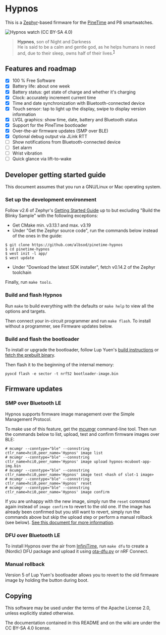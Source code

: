 # Hypnos

This is a [Zephyr](https://www.zephyrproject.org/)-based firmware for the
[PineTime](https://www.pine64.org/pinetime/) and P8 smartwatches.

<img src="app/hypnos/watch_photo.jpg" title="Hypnos watch (CC BY-SA 4.0)">

> **Hypnos**, son of Night and Darkness</br>
> He is said to be a calm and gentle god, as he helps humans in need and, due to their sleep, owns
> half of their lives.<sup>[1](https://en.wikipedia.org/wiki/Hypnos)</sup>

## Features and roadmap

- [x] 100 % Free Software
- [x] Battery life: about one week
- [x] Battery status: get state of charge and whether it's charging
- [x] Clock: accurately increment current time
- [x] Time and date synchronization with Bluetooth-connected device
- [x] Touch sensor: tap to light up the display, swipe to display version information
- [x] LVGL graphics: show time, date, battery and Bluetooth status
- [x] Support for the PineTime bootloader
- [x] Over-the-air firmware updates (SMP over BLE)
- [x] Optional debug output via JLink RTT
- [ ] Show notifications from Bluetooth-connected device
- [ ] Set alarm
- [ ] Wrist vibration
- [ ] Quick glance via lift-to-wake

## Developer getting started guide

This document assumes that you run a GNU/Linux or Mac operating system.

### Set up the development environment

Follow v2.6 of Zephyr's [Getting Started
Guide](https://docs.zephyrproject.org/2.6.0/getting_started/index.html) up to
but excluding "Build the Blinky Sample" with the following exceptions:

- Get CMake min. v3.13.1 and max. v3.19
- Under "Get the Zephyr source code", run the commands below instead
  of the ones in the guide:

```
$ git clone https://github.com/albsod/pinetime-hypnos
$ cd pinetime-hypnos
$ west init -l app/
$ west update
```

- Under "Download the latest SDK installer", fetch v0.14.2 of the Zephyr toolchain

Finally, run `make tools`.

### Build and flash Hypnos

Run `make` to build everything with the defaults or `make help` to view all the
options and targets.

Then connect your in-circuit programmer and run `make flash`. To install
without a programmer, see Firmware updates below.

### Build and flash the bootloader

To install or upgrade the bootloader, follow Lup Yuen's [build
instructions](https://lupyuen.github.io/pinetime-rust-mynewt/articles/mcuboot#build-and-flash-mcuboot-bootloader)
or [fetch the prebuilt
binary](https://github.com/lupyuen/pinetime-rust-mynewt/releases/tag/v5.0.4).

Then flash it to the beginning of the internal memory:
```
pyocd flash -e sector -t nrf52 bootloader-image.bin
```

## Firmware updates

### SMP over Bluetooth LE

Hypnos supports firmware image management over the Simple Management Protocol.

To make use of this feature, get the
[mcumgr](https://github.com/apache/mynewt-mcumgr#command-line-tool) command-line
tool. Then run the commands below to list, upload, test and confirm firmware
images over BLE:

```
# mcumgr --conntype="ble" --connstring ctlr_name=hci0,peer_name='Hypnos' image list
# mcumgr --conntype="ble" --connstring ctlr_name=hci0,peer_name='Hypnos' image upload hypnos-mcuboot-app-img.bin
# mcumgr --conntype="ble" --connstring ctlr_name=hci0,peer_name='Hypnos' image test <hash of slot-1 image>
# mcumgr --conntype="ble" --connstring ctlr_name=hci0,peer_name='Hypnos' reset
# mcumgr --conntype="ble" --connstring ctlr_name=hci0,peer_name='Hypnos' image confirm
```

If you are unhappy with the new image, simply run the `reset` command again
instead of `image confirm` to revert to the old one. If the image has already
been confirmed but you still want to revert, simply run the commands above but
skip the upload step or perform a manual rollback (see below). [See this
document for more
information](https://docs.zephyrproject.org/latest/samples/subsys/mgmt/mcumgr/smp_svr/README.html).

### DFU over Bluetooth LE

To install Hypnos over the air from
[InfiniTime](https://github.com/JF002/Pinetime), run `make dfu` to create a
(Nordic) DFU package and upload it using
[ota-dfu.py](https://github.com/JF002/Pinetime/tree/master/bootloader/ota-dfu-python)
or nRF Connect.

### Manual rollback

Version 5 of Lup Yuen's bootloader allows you to revert to the old firmware
image by holding the button during boot.

## Copying

This software may be used under the terms of the Apache License 2.0, unless
explicitly stated otherwise.

The documentation contained in this README and on the wiki are under the CC
BY-SA 4.0 license.
